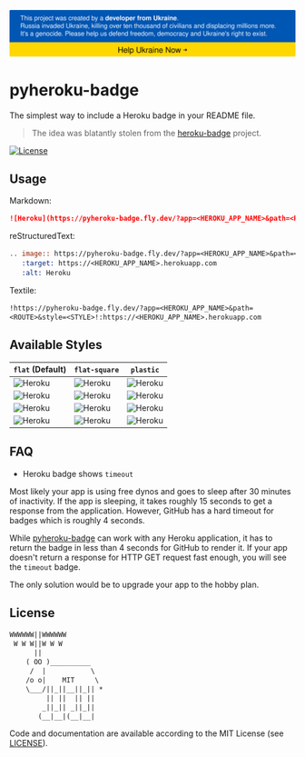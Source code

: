 [![SWUbanner](https://raw.githubusercontent.com/vshymanskyy/StandWithUkraine/main/banner-direct-single.svg)](https://github.com/vshymanskyy/StandWithUkraine/blob/main/docs/README.md)

# pyheroku-badge

The simplest way to include a Heroku badge in your README file.

> The idea was blatantly stolen from the [heroku-badge](https://github.com/pussinboots/heroku-badge) project.

[![License](https://img.shields.io/badge/license-MIT-blue.svg)](LICENSE)

## Usage

Markdown:

```markdown
![Heroku](https://pyheroku-badge.fly.dev/?app=<HEROKU_APP_NAME>&path=<ROUTE>&style=<STYLE>)
```

reStructuredText:

```rst
.. image:: https://pyheroku-badge.fly.dev/?app=<HEROKU_APP_NAME>&path=<ROUTE>&style=<STYLE>
   :target: https://<HEROKU_APP_NAME>.herokuapp.com
   :alt: Heroku
```

Textile:

```textile
!https://pyheroku-badge.fly.dev/?app=<HEROKU_APP_NAME>&path=<ROUTE>&style=<STYLE>!:https://<HEROKU_APP_NAME>.herokuapp.com
```

## Available Styles

| `flat` (Default)                                                                   | `flat-square`                                                                                  | `plastic`                                                                                  |
| ---------------------------------------------------------------------------------- | ---------------------------------------------------------------------------------------------- | ------------------------------------------------------------------------------------------ |
| ![Heroku](https://github.com/DenisOH/pyheroku-badge/blob/main/public/img/deployed.svg)  | ![Heroku](https://github.com/DenisOH/pyheroku-badge/blob/main/public/img/deployed-flat-square.svg)  | ![Heroku](https://github.com/DenisOH/pyheroku-badge/blob/main/public/img/deployed-plastic.svg)  |
| ![Heroku](https://github.com/DenisOH/pyheroku-badge/blob/main/public/img/failed.svg)    | ![Heroku](https://github.com/DenisOH/pyheroku-badge/blob/main/public/img/failed-flat-square.svg)    | ![Heroku](https://github.com/DenisOH/pyheroku-badge/blob/main/public/img/failed-plastic.svg)    |
| ![Heroku](https://github.com/DenisOH/pyheroku-badge/blob/main/public/img/not-found.svg) | ![Heroku](https://github.com/DenisOH/pyheroku-badge/blob/main/public/img/not-found-flat-square.svg) | ![Heroku](https://github.com/DenisOH/pyheroku-badge/blob/main/public/img/not-found-plastic.svg) |
| ![Heroku](https://github.com/DenisOH/pyheroku-badge/blob/main/public/img/timeout.svg)   | ![Heroku](https://github.com/DenisOH/pyheroku-badge/blob/main/public/img/timeout-flat-square.svg)   | ![Heroku](https://github.com/DenisOH/pyheroku-badge/blob/main/public/img/timeout-plastic.svg)   |

## FAQ

- Heroku badge shows `timeout`

Most likely your app is using free dynos and goes to sleep after 30 minutes of inactivity. If the app is sleeping, it takes roughly 15 seconds to get a response from the application. However, GitHub has a hard timeout for badges which is roughly 4 seconds.  

While [pyheroku-badge](https://github.com/DenisOH/pyheroku-badge/) can work with any Heroku application, it has to return the badge in less than 4 seconds for GitHub to render it. If your app doesn't return a response for HTTP GET request fast enough, you will see the `timeout` badge.

The only solution would be to upgrade your app to the hobby plan.

## License

```
WWWWWW||WWWWWW
 W W W||W W W
      ||
    ( OO )__________
     /  |           \
    /o o|    MIT     \
    \___/||_||__||_|| *
         || ||  || ||
        _||_|| _||_||
       (__|__|(__|__|
```

Code and documentation are available according to the MIT License (see [LICENSE](LICENSE)).
